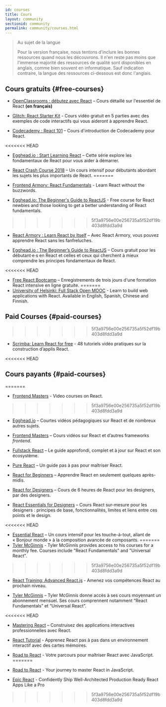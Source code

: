 ```yaml
---
id: courses
title: Cours
layout: community
sectionid: community
permalink: community/courses.html
---
```


> Au sujet de la langue
>
>Pour la version française, nous tentons d'inclure les bonnes ressources quand nous les découvrons. Il n'en reste pas moins que l'immense majorité des ressources de qualité sont disponibles en anglais, comme bien souvent en informatique. Sauf indication contraire, la langue des ressources ci-dessous est donc l'anglais.

## Cours gratuits {#free-courses}

- [OpenClassrooms : débutez avec React](https://openclassrooms.com/fr/courses/7008001-debutez-avec-react) – Cours détaillé sur l'essentiel de React **(en français)**

- [Glitch: React Starter Kit](https://glitch.com/glimmer/post/react-starter-kit) - Cours vidéo gratuit en 5 parties avec des exemples de code interactifs qui vous aideront à apprendre React.

- [Codecademy : React 101](https://www.codecademy.com/learn/react-101) – Cours d'introduction de Codecademy pour React.

<<<<<<< HEAD
- [Egghead.io : Start Learning React](https://egghead.io/courses/start-learning-react) – Cette série explore les fondamentaux de React pour vous aider à démarrer.

- [React Crash Course 2018](https://www.youtube.com/watch?v=Ke90Tje7VS0) – Un cours intensif pour débutants abordant les sujets les plus importants de React.
=======
- [Frontend Armory: React Fundamentals](https://frontarm.com/courses/react-fundamentals/) - Learn React without the buzzwords.

- [Egghead.io: The Beginner's Guide to ReactJS](https://egghead.io/courses/the-beginner-s-guide-to-react) - Free course for React newbies and those looking to get a better understanding of React fundamentals.
>>>>>>> 5f3a9756e00e256735a5f52df19b403d8fdd3a9d

- [React Armory : Learn React by Itself](https://reactarmory.com/guides/learn-react-by-itself) – Avec React Armory, vous pouvez apprendre React sans les fanfreluches.

- [Egghead.io : The Beginner’s Guide to ReactJS](https://egghead.io/courses/the-beginner-s-guide-to-reactjs) – Cours gratuit pour les débutant·e·s en React et celles et ceux qui cherchent à mieux comprendre les principes fondamentaux de React.

<<<<<<< HEAD
- [Free React Bootcamp](https://tylermcginnis.com/free-react-bootcamp/) – Enregistrements de trois jours d'une formation React intensive en ligne gratuite.
=======
- [University of Helsinki: Full Stack Open MOOC](https://fullstackopen.com/en/) - Learn to build web applications with React. Available in English, Spanish, Chinese and Finnish.


## Paid Courses {#paid-courses}
>>>>>>> 5f3a9756e00e256735a5f52df19b403d8fdd3a9d

- [Scrimba: Learn React for free](https://scrimba.com/g/glearnreact) - 48 tutoriels vidéo pratiques sur la construction d’applis React.

<<<<<<< HEAD
## Cours payants {#paid-courses}
=======
- [Frontend Masters](https://frontendmasters.com/learn/react/) - Video courses on React.
>>>>>>> 5f3a9756e00e256735a5f52df19b403d8fdd3a9d

- [Egghead.io](https://egghead.io/browse/frameworks/react) – Courtes vidéos pédagogiques sur React et de nombreux autres sujets.

- [Frontend Masters](https://frontendmasters.com/courses/) – Cours vidéos sur React et d’autres frameworks *frontend*.

- [Fullstack React](https://www.fullstackreact.com/) – Le guide approfondi, complet et à jour sur React et son écosystème.

- [Pure React](https://daveceddia.com/pure-react/) – Un guide pas à pas pour maîtriser React.

- [React for Beginners](https://reactforbeginners.com/) – Apprendre React en seulement quelques après-midis.

- [React for Designers](https://designcode.io/react) – Cours de 6 heures de React pour les designers, par des designers.

- [React Essentials for Designers](https://learnreact.design) – Cours React sur-mesure pour les designers : principes de base, fonctionnalités, limites et liens entre ces points et le design.

<<<<<<< HEAD
- [Essential React](https://learnreact.com/lessons/2018-essential-react-1-overview) – Un cours intensif pour les touche-à-tout, allant de « Bonjour monde » à la composition avancée de composants.
=======
- [Tyler McGinnis](https://ui.dev/) - Tyler McGinnis provides access to his courses for a monthly fee. Courses include "React Fundamentals" and "Universal React".
>>>>>>> 5f3a9756e00e256735a5f52df19b403d8fdd3a9d

- [React Training: Advanced React.js](https://courses.reacttraining.com/p/advanced-react) - Amenez vos compétences React au prochain niveau.

- [Tyler McGinnis](https://tylermcginnis.com/courses) – Tyler McGinnis donne accès à ses cours moyennant un abonnement mensuel. Ses cours comprennent notamment “React Fundamentals” et “Universal React”.

<<<<<<< HEAD
- [Mastering React](https://codewithmosh.com/p/mastering-react/) – Construisez des applications interactives professionnelles avec React.

- [React Tutorial](https://react-tutorial.app) - Apprenez React pas à pas dans un environnement interactif avec des cartes mémoires.

- [Road to React](https://www.roadtoreact.com/) - Votre parcours pour maîtriser React avec JavaScript.
=======
- [Road to React](https://www.roadtoreact.com/) - Your journey to master React in JavaScript.

- [Epic React](https://epicreact.dev/) - Confidently Ship Well-Architected Production Ready React Apps Like a Pro
>>>>>>> 5f3a9756e00e256735a5f52df19b403d8fdd3a9d
